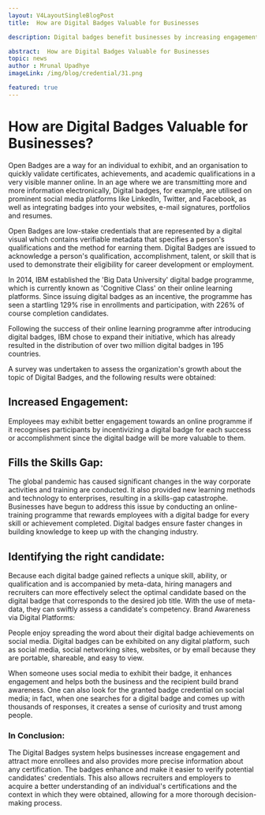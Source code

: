 ```yaml
---
layout: V4LayoutSingleBlogPost
title:  How are Digital Badges Valuable for Businesses

description: Digital badges benefit businesses by increasing engagement, filling skills gaps, aiding candidate selection, and enhancing brand awareness.

abstract:  How are Digital Badges Valuable for Businesses
topic: news
author : Mrunal Upadhye
imageLink: /img/blog/credential/31.png

featured: true
---
```


# How are Digital Badges Valuable for Businesses?


Open Badges are a way for an individual to exhibit, and an organisation to quickly validate certificates, achievements, and academic qualifications in a very visible manner online. In an age where we are transmitting more and more information electronically,  Digital badges, for example, are utilised on prominent social media platforms like LinkedIn, Twitter, and Facebook, as well as integrating badges into your websites, e-mail signatures, portfolios and resumes.

Open Badges are low-stake credentials that are represented by a digital visual which contains verifiable metadata that specifies a person's qualifications and the method for earning them. Digital Badges are issued to acknowledge a person's qualification, accomplishment, talent, or skill that is used to demonstrate their eligibility for career development or employment.

In 2014, IBM established the 'Big Data University' digital badge programme, which is currently known as 'Cognitive Class' on their online learning platforms. Since issuing digital badges as an incentive, the programme has seen a startling 129% rise in enrollments and participation, with 226% of course completion candidates.

Following the success of their online learning programme after introducing digital badges, IBM chose to expand their initiative, which has already resulted in the distribution of over two million digital badges in 195 countries.

A survey was undertaken to assess the organization's growth about the topic of Digital Badges, and the following results were obtained:

## Increased Engagement:

Employees may exhibit better engagement towards an online programme if it recognises participants by incentivizing a digital badge for each success or accomplishment since the digital badge will be more valuable to them.

## Fills the Skills Gap:

The global pandemic has caused significant changes in the way corporate activities and training are conducted. It also provided new learning methods and technology to enterprises, resulting in a skills-gap catastrophe. Businesses have begun to address this issue by conducting an online-training programme that rewards employees with a digital badge for every skill or achievement completed. Digital badges ensure faster changes in building knowledge to keep up with the changing industry.

## Identifying the right candidate:

Because each digital badge gained reflects a unique skill, ability, or qualification and is accompanied by meta-data, hiring managers and recruiters can more effectively select the optimal candidate based on the digital badge that corresponds to the desired job title. With the use of meta-data, they can swiftly assess a candidate's competency.
Brand Awareness via Digital Platforms:

People enjoy spreading the word about their digital badge achievements on social media. Digital badges can be exhibited on any digital platform, such as social media, social networking sites, websites, or by email because they are portable, shareable, and easy to view.

When someone uses social media to exhibit their badge, it enhances engagement and helps both the business and the recipient build brand awareness. One can also look for the granted badge credential on social media; in fact, when one searches for a digital badge and comes up with thousands of responses, it creates a sense of curiosity and trust among people.

### In Conclusion:

The Digital Badges system helps businesses increase engagement and attract more enrollees and also provides more precise information about any certification. The badges enhance and make it easier to verify potential candidates' credentials. This also allows recruiters and employers to acquire a better understanding of an individual's certifications and the context in which they were obtained, allowing for a more thorough decision-making process.



